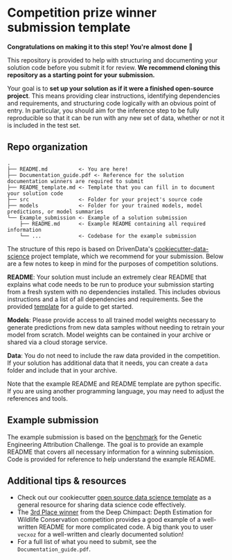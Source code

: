 # Competition prize winner submission template

**Congratulations on making it to this step! You're almost done** :tada:

This repository is provided to help with structuring and documenting your solution code before you submit it for review. **We recommend cloning this repository as a starting point for your submission.**

Your goal is to **set up your solution as if it were a finished open-source project**. This means providing clear instructions, identifying dependencies and requirements, and structuring code logically with an obvious point of entry. In particular, you should aim for the inference step to be fully reproducible so that it can be run with any new set of data, whether or not it is included in the test set.

## Repo organization
```
.
├── README.md          <- You are here!
├── Documentation_guide.pdf <- Reference for the solution documentation winners are required to submit
├── README_template.md <- Template that you can fill in to document your solution code
├── src                <- Folder for your project's source code
├── models             <- Folder for your trained models, model predictions, or model summaries
└── Example_submission <- Example of a solution submission
    ├── README.md      <- Example README containing all required information
    └── ...            <- Codebase for the example submission
```

The structure of this repo is based on DrivenData's [cookiecutter-data-science](https://github.com/drivendata/cookiecutter-data-science/tree/master/%7B%7B%20cookiecutter.repo_name%20%7D%7D) project template, which we recommend for your submission. Below are a few notes to keep in mind for the purposes of competition solutions.

**README**: Your solution must include an extremely clear README that explains what code needs to be run to produce your submission starting from a fresh system with no dependencies installed. This includes obvious instructions and a list of all dependencies and requirements. See the provided [template](https://github.com/drivendataorg/prize-winner-template/blob/main/README_template.md) for a guide to get started.

**Models**: Please provide access to all trained model weights necessary to generate predictions from new data samples without needing to retrain your model from scratch. Model weights can be contained in your archive or shared via a cloud storage service.

**Data**: You do not need to include the raw data provided in the competition. If your solution has additional data that it needs, you can create a `data` folder and include that in your archive.

Note that the example README and README template are python specific. If you are using another programming language, you may need to adjust the references and tools.

## Example submission

The example submission is based on the [benchmark](https://www.drivendata.co/blog/genetic-attribution-benchmark/) for the Genetic Engineering Attribution Challenge. The goal is to provide an example README that covers all necessary information for a winning submission. Code is provided for reference to help understand the example README.

## Additional tips & resources

- Check out our cookiecutter [open source data science template](http://drivendata.github.io/cookiecutter-data-science/) as a general resource for sharing data science code effectively.
- The [3rd Place winner](https://github.com/drivendataorg/deep-chimpact-winners/tree/master/3rd%20Place) from the Deep Chimpact: Depth Estimation for Wildlife Conservation competition provides a good example of a well-written README for more complicated code. A big thank you to user `vecxoz` for a well-written and clearly documented solution!
- For a full list of what you need to submit, see the `Documentation_guide.pdf`.
